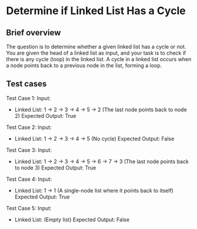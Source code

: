 # Determine if Linked List Has a Cycle

## Brief overview
The question is to determine whether a given linked list has a cycle or not. You are given the head of a linked list as input, and your task is to check if there is any cycle (loop) in the linked list. A cycle in a linked list occurs when a node points back to a previous node in the list, forming a loop.

## Test cases
Test Case 1:
Input:
- Linked List: 1 -> 2 -> 3 -> 4 -> 5 -> 2 (The last node points back to node 2)
Expected Output: True

Test Case 2:
Input:
- Linked List: 1 -> 2 -> 3 -> 4 -> 5 (No cycle)
Expected Output: False

Test Case 3:
Input:
- Linked List: 1 -> 2 -> 3 -> 4 -> 5 -> 6 -> 7 -> 3 (The last node points back to node 3)
Expected Output: True

Test Case 4:
Input:
- Linked List: 1 -> 1 (A single-node list where it points back to itself)
Expected Output: True

Test Case 5:
Input:
- Linked List: (Empty list)
Expected Output: False
